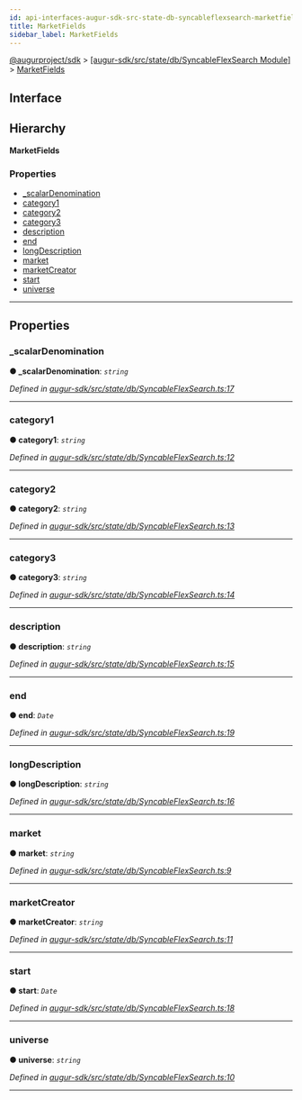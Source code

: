 ```yaml
---
id: api-interfaces-augur-sdk-src-state-db-syncableflexsearch-marketfields
title: MarketFields
sidebar_label: MarketFields
---
```


[@augurproject/sdk](api-readme.md) > [[augur-sdk/src/state/db/SyncableFlexSearch Module]](api-modules-augur-sdk-src-state-db-syncableflexsearch-module.md) > [MarketFields](api-interfaces-augur-sdk-src-state-db-syncableflexsearch-marketfields.md)

## Interface

## Hierarchy

**MarketFields**

### Properties

* [_scalarDenomination](api-interfaces-augur-sdk-src-state-db-syncableflexsearch-marketfields.md#_scalardenomination)
* [category1](api-interfaces-augur-sdk-src-state-db-syncableflexsearch-marketfields.md#category1)
* [category2](api-interfaces-augur-sdk-src-state-db-syncableflexsearch-marketfields.md#category2)
* [category3](api-interfaces-augur-sdk-src-state-db-syncableflexsearch-marketfields.md#category3)
* [description](api-interfaces-augur-sdk-src-state-db-syncableflexsearch-marketfields.md#description)
* [end](api-interfaces-augur-sdk-src-state-db-syncableflexsearch-marketfields.md#end)
* [longDescription](api-interfaces-augur-sdk-src-state-db-syncableflexsearch-marketfields.md#longdescription)
* [market](api-interfaces-augur-sdk-src-state-db-syncableflexsearch-marketfields.md#market)
* [marketCreator](api-interfaces-augur-sdk-src-state-db-syncableflexsearch-marketfields.md#marketcreator)
* [start](api-interfaces-augur-sdk-src-state-db-syncableflexsearch-marketfields.md#start)
* [universe](api-interfaces-augur-sdk-src-state-db-syncableflexsearch-marketfields.md#universe)

---

## Properties

<a id="_scalardenomination"></a>

###  _scalarDenomination

**● _scalarDenomination**: *`string`*

*Defined in [augur-sdk/src/state/db/SyncableFlexSearch.ts:17](https://github.com/AugurProject/augur/blob/3727cd4ec9/packages/augur-sdk/src/state/db/SyncableFlexSearch.ts#L17)*

___
<a id="category1"></a>

###  category1

**● category1**: *`string`*

*Defined in [augur-sdk/src/state/db/SyncableFlexSearch.ts:12](https://github.com/AugurProject/augur/blob/3727cd4ec9/packages/augur-sdk/src/state/db/SyncableFlexSearch.ts#L12)*

___
<a id="category2"></a>

###  category2

**● category2**: *`string`*

*Defined in [augur-sdk/src/state/db/SyncableFlexSearch.ts:13](https://github.com/AugurProject/augur/blob/3727cd4ec9/packages/augur-sdk/src/state/db/SyncableFlexSearch.ts#L13)*

___
<a id="category3"></a>

###  category3

**● category3**: *`string`*

*Defined in [augur-sdk/src/state/db/SyncableFlexSearch.ts:14](https://github.com/AugurProject/augur/blob/3727cd4ec9/packages/augur-sdk/src/state/db/SyncableFlexSearch.ts#L14)*

___
<a id="description"></a>

###  description

**● description**: *`string`*

*Defined in [augur-sdk/src/state/db/SyncableFlexSearch.ts:15](https://github.com/AugurProject/augur/blob/3727cd4ec9/packages/augur-sdk/src/state/db/SyncableFlexSearch.ts#L15)*

___
<a id="end"></a>

###  end

**● end**: *`Date`*

*Defined in [augur-sdk/src/state/db/SyncableFlexSearch.ts:19](https://github.com/AugurProject/augur/blob/3727cd4ec9/packages/augur-sdk/src/state/db/SyncableFlexSearch.ts#L19)*

___
<a id="longdescription"></a>

###  longDescription

**● longDescription**: *`string`*

*Defined in [augur-sdk/src/state/db/SyncableFlexSearch.ts:16](https://github.com/AugurProject/augur/blob/3727cd4ec9/packages/augur-sdk/src/state/db/SyncableFlexSearch.ts#L16)*

___
<a id="market"></a>

###  market

**● market**: *`string`*

*Defined in [augur-sdk/src/state/db/SyncableFlexSearch.ts:9](https://github.com/AugurProject/augur/blob/3727cd4ec9/packages/augur-sdk/src/state/db/SyncableFlexSearch.ts#L9)*

___
<a id="marketcreator"></a>

###  marketCreator

**● marketCreator**: *`string`*

*Defined in [augur-sdk/src/state/db/SyncableFlexSearch.ts:11](https://github.com/AugurProject/augur/blob/3727cd4ec9/packages/augur-sdk/src/state/db/SyncableFlexSearch.ts#L11)*

___
<a id="start"></a>

###  start

**● start**: *`Date`*

*Defined in [augur-sdk/src/state/db/SyncableFlexSearch.ts:18](https://github.com/AugurProject/augur/blob/3727cd4ec9/packages/augur-sdk/src/state/db/SyncableFlexSearch.ts#L18)*

___
<a id="universe"></a>

###  universe

**● universe**: *`string`*

*Defined in [augur-sdk/src/state/db/SyncableFlexSearch.ts:10](https://github.com/AugurProject/augur/blob/3727cd4ec9/packages/augur-sdk/src/state/db/SyncableFlexSearch.ts#L10)*

___

